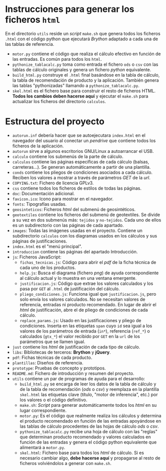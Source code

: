 Instrucciones para generar los ficheros `html`
==============================================

En el directorio `utils` reside un _script_ `make.sh` que genera todos los 
ficheros `.html` con el código python que ejecutará _Brython_ adaptado a cada 
una de las tablas de referencia.

* `motor.py` contiene el código que realiza el cálculo efectivo en función de
  las entradas. Es común para todos los `html`.
* `pythonize_tablacalc.py` toma como entrada el fichero `ods` o `csv` con las
  tablas de cálculo originales y genera un fichero _python_ equivalente.
* `build_html.py` construye el `.html` final basándose en la tabla de cálculo,
  la tabla de recomendación de producto y la aplicación. También genera las 
  tablas "pythonizadas" llamando a `pythonize_tablacalc.py`.
* `skel.html` es el fichero base para construir el resto de ficheros HTML. 
  **Todos los cambios deben hacerse aquí** y ejecutar el `make.sh` para 
  actualizar los ficheros del directorio `calculos`.


# Estructura del proyecto

* `autorun.inf` debería hacer que se autoejecutara `index.html` en el navegador
   del usuario al conectar un _pendrive_ que contiene todos los ficheros de la
   aplicación.
* `autorun` sirve a algunos escritorios GNU/Linux a autoarrancar el USB.
* `calculo` contiene los submenús de la parte de cálculo.
* `calculos` contiene las páginas específicas de cada cálculo (balsas, 
  carreteras...). Se generan automáticamente a partir de una plantilla.
* `conds` contiene los pliegos de condiciones asociados a cada cálculo. Reciben
  los valores a mostrar a través de parámetros _GET_ de la _url_.
* `COPYING.txt`: Fichero de licencia GPLv3.
* `css` contiene todos los ficheros de estilos de todas las páginas.
* `doc`: Documentación adicional.
* `favicon.ico`: Icono para mostrar en el navegador.
* `fonts`: Tipografías usadas.
* `geosinteticos`: Ficheros _html_ del submenú de geosintéticos.
* `geotextiles` contiene los ficheros del submenú de geotextiles. Se divide a
  su vez en dos submenús más: `tejidos` y `no-tejidos`. Cada uno de ellos es
  un subdirectorio con las páginas de cada apartado.
* `images`: Todas las imágenes usadas en el proyecto. Contiene un subdirectorio
  `calculos` con los diagramas usados en los cálculos y sus páginas de
  justificaciones.
* `index.html` es el "menú principal".
* `introduccion` contiene las páginas del apartado Introducción.
* `js`: Ficheros JavaScript:
    * `fichas_tecnicas.js`: Código para abrir el _pdf_ de la ficha técnica de
      cada uno de los productos.
    * `help.js`: Busca el diagrama (fichero _png_) de ayuda correspondiente al 
      cálculo actual y lo muestra en una ventana emergente.
    * `justificacion.js`: Código que extrae los valores calculados y los pasa
      por `GET` al `.html` de justificación del cálculo.
    * `pliego_condiciones.js`: Funciona igual que `justificacion.js`, pero solo
      envía los valores calculados. No se necesitan valores de referencia, 
      entradas ni producto recomendado. En lugar de abrir el _html_ de 
      justificación, abre el de pliego de condiciones de cada cálculo.
    * `replace_params.js`: Usado en las justificaciones y pliego de condiciones.
      Inserta en las etiquetas `span` cuyo `id` sea igual a los valores de los 
      parámetros de entrada (`in*`), referencia (`ref_*`) o calculados (`gtx_*`)
      el valor recibido por `GET` en la `url` de los parámetros que se llamen 
      igual.
* `just` contiene los _html_ de justificación de cada tipo de cálculo.
* `libs`: Bibliotecas de terceros: **Brython** y **jQuery**.
* `pdf`: Fichas técnicas de cada producto.
* `plantillas`: Diseños de referencia.
* `prototype`: Pruebas de concepto y prototipos.
* `README.md`: Fichero de introducción y resumen del proyecto.
* `utils` contiene un par de programas de ayuda para el desarrollo:
    * `build_html.py` se encarga de leer los datos de la tabla de cálculo y de
      la tabla de recomendación (_ods_ o _csv_) y reemplaza en la plantilla 
      `skel.html` las etiquetas clave (título, "motor de inferencia", etc.) por 
      los valores o el código definitivo.
    * `make.sh`: _Script_ para generar automáticamente todos los _html_ en su
      lugar correspondiente.
    * `motor.py`: Es el código que realmente realiza los cálculos y determina
      el producto recomendado en función de las entradas apoyándose en las 
      tablas de cálculo procedentes de las hojas de cálculo _ods_ o _csv_.
    * `pythonize_tablacalc.py` recibe una hoja de cálculo con las "reglas" que
      determinan producto recomendado y valores calculados en función de las
      entradas y genera el código python equivalente que alimentará a 
      `motor.py`.
    * `skel.html`: Fichero base para todos los _html_ de cálculo. Si es
      necesario cambiar algo, **debe hacerse aquí** y propagarse al resto de
      ficheros volviéndolos a generar con `make.sh`.

